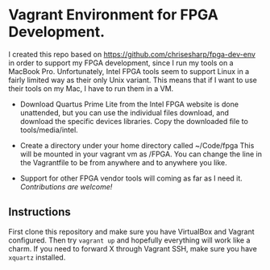 # Vagrant Environment for FPGA Development.

I created this repo based on https://github.com/chrisesharp/fpga-dev-env in order to support my FPGA development, since I run my tools on a MacBook Pro. Unfortunately, Intel FPGA tools seem to support Linux in a fairly limited way as their only Unix variant. This means that if I want to use their tools on my Mac, I have to run them in a VM.

<!-- Although the bootstrap does the hard work for you, some manual steps are needed in order to this script work properly. This is entirely due to some of the tools not being downloadable without going through a web form, or having to acquire a license file. -->

- Download Quartus Prime Lite from the Intel FPGA website is done unattended, but you can use the individual files download, and download the specific devices libraries.
  Copy the downloaded file to tools/media/intel.

- Create a directory under your home directory called ~/Code/fpga This will be mounted in your vagrant vm as /FPGA. You can change the line in the Vagrantfile to be from anywhere and to anywhere you like.

- Support for other FPGA vendor tools will coming as far as I need it. _Contributions are welcome!_

## Instructions

First clone this repository and make sure you have VirtualBox and Vagrant configured. Then try `vagrant up` and hopefully everything will work like a charm. If you need to forward X through Vagrant SSH, make sure you have `xquartz` installed.
